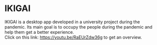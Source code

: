 # IKIGAI

IKIGAI is a desktop app developed in a university project during the pandemic. Its main goal is to occupy the people during the pandemic and help them get a better experience. 
<br>
Click on this link: https://youtu.be/RaEUrZdw36g to get an overview.
